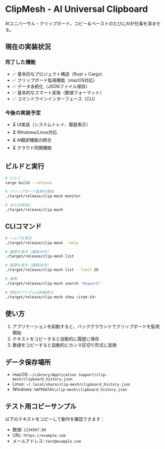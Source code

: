 # ClipMesh - AI Universal Clipboard

AIユニバーサル・クリップボード。コピー＆ペーストのたびにAIが仕事を済ませる。

## 現在の実装状況

### 完了した機能
- ✅ 基本的なプロジェクト構造（Rust + Cargo）
- ✅ クリップボード監視機能（macOS対応）
- ✅ データ永続化（JSONファイル保存）
- ✅ 基本的なスマート変換（数値フォーマット）
- ✅ コマンドラインインターフェース（CLI）

### 今後の実装予定
- ⏳ UI実装（システムトレイ、履歴表示）
- ⏳ Windows/Linux対応
- ⏳ AI翻訳機能の統合
- ⏳ クラウド同期機能

## ビルドと実行

```bash
# ビルド
cargo build --release

# クリップボード監視を開始
./target/release/clip-mesh monitor

# または単純に
./target/release/clip-mesh
```

## CLIコマンド

```bash
# ヘルプを表示
./target/release/clip-mesh --help

# 履歴を表示（最新10件）
./target/release/clip-mesh list

# 履歴を表示（最新20件）
./target/release/clip-mesh list --limit 20

# 検索
./target/release/clip-mesh search "keyword"

# 特定のアイテムの詳細表示
./target/release/clip-mesh show <item-id>
```

## 使い方

1. アプリケーションを起動すると、バックグラウンドでクリップボードを監視開始
2. テキストをコピーすると自動的に履歴に保存
3. 数値をコピーすると自動的にカンマ区切り形式に変換

## データ保存場所

- macOS: `~/Library/Application Support/clip-mesh/clipboard_history.json`
- Linux: `~/.local/share/clip-mesh/clipboard_history.json`
- Windows: `%APPDATA%\clip-mesh\clipboard_history.json`

## テスト用コピーサンプル

以下のテキストをコピーして動作を確認できます：

- 数値: `1234567.89`
- URL: `https://example.com`
- メールアドレス: `test@example.com`